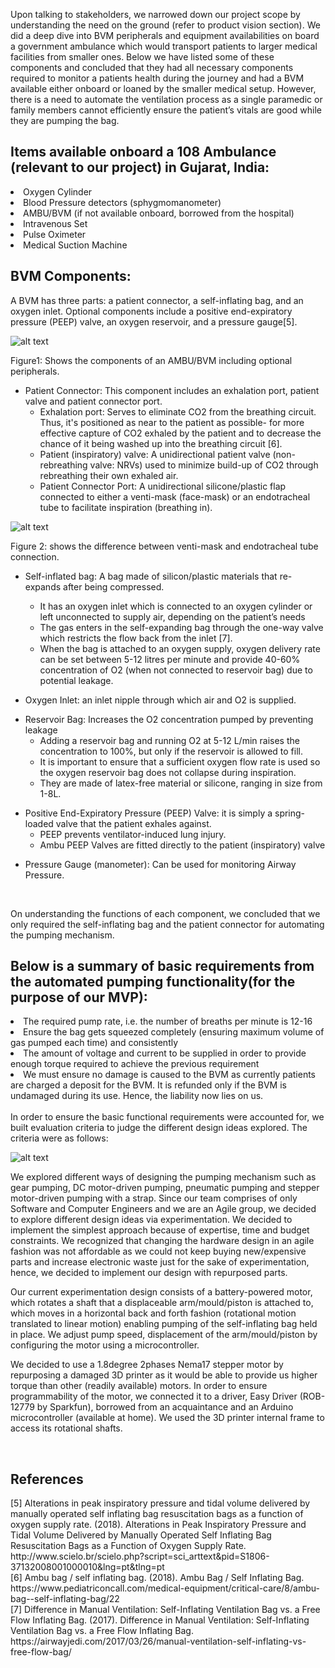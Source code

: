 Upon talking to stakeholders, we narrowed down our project scope by understanding the need on the ground (refer to product vision section). We did a deep dive into BVM peripherals and equipment availabilities on board a government ambulance which would transport patients to larger medical facilities from smaller ones. Below we have listed some of these components and concluded that they had all necessary components required to monitor a patients health during the journey and had a BVM available either onboard or loaned by the smaller medical setup. However, there is a need to automate the ventilation process as a single paramedic or family members cannot efficiently ensure the patient’s vitals are good while they are pumping the bag. 

<h2>Items available onboard a 108 Ambulance (relevant to our project) in Gujarat, India: </h2>
<li>Oxygen Cylinder</li>
<li>Blood Pressure detectors (sphygmomanometer)</li>
<li>AMBU/BVM (if not available onboard, borrowed from the hospital)</li>
<li>Intravenous Set</li>
<li>Pulse Oximeter</li>
<li>Medical Suction Machine</li>

<h2>BVM Components: </h2> 

A BVM has three parts: a patient connector, a self-inflating bag, and an oxygen inlet.
Optional components include a positive end-expiratory pressure (PEEP) valve, an oxygen
reservoir, and a pressure gauge[5].

![alt text][img1]

[img1]: https://github.com/SidB16/ENG4000-Team-A-F/blob/main/images/decembermvp/img1.JPG "Logo Title Text 2"

<h7>Figure1: Shows the components of an AMBU/BVM including optional peripherals.</h7>
<ul>
<li>Patient Connector: This component includes an exhalation port, patient valve and patient connector port. 
<ul>
<li>Exhalation port: Serves to eliminate CO2 from the breathing circuit. Thus, it's positioned as near to the patient as possible- for more effective capture of CO2 exhaled by the patient and to decrease the chance of it being washed up into the breathing circuit [6]. </li>
<li>Patient (inspiratory) valve: A unidirectional patient valve (non-rebreathing valve: NRVs) used to minimize build-up of CO2 through rebreathing their own exhaled air.</li>
<li>Patient Connector Port: A unidirectional silicone/plastic flap connected to either a venti-mask (face-mask) or an endotracheal tube to facilitate inspiration (breathing in).</li>
</ul>
</li>
</ul>

![alt text][img2]

[img2]: https://github.com/SidB16/ENG4000-Team-A-F/blob/main/images/decembermvp/img2.JPG "Logo Title Text 2"

<h7>Figure 2: shows the difference between venti-mask and endotracheal tube connection.</h7>

<ul>
<li>Self-inflated bag: A bag made of silicon/plastic materials that re-expands after being compressed. </li>
<ul>
<li>It has an oxygen inlet which is connected to an oxygen cylinder or left unconnected to supply air, depending on the patient’s needs </li>
<li>The gas enters in the self-expanding bag through the one-way valve which restricts the flow back from the inlet [7]. </li>
<li>When the bag is attached to an oxygen supply, oxygen delivery rate can be set between 5-12 litres per minute and provide 40-60% concentration of O2 (when not connected to reservoir bag) due to potential leakage. </li>
</ul>
</li>
</ul>

<ul>
<li>Oxygen Inlet: an inlet nipple through which air and O2 is supplied.</li>
</ul>

<ul>
<li>Reservoir Bag: Increases the O2 concentration pumped by preventing leakage
<ul>
<li>Adding a reservoir bag and running O2 at 5-12 L/min raises the concentration to 100%, but only if the reservoir is allowed to fill.</li>
<li>It is important to ensure that a sufficient oxygen flow rate is used so the oxygen reservoir bag does not collapse during inspiration.</li>
<li>They are made of latex-free material or silicone, ranging in size from 1-8L. </li>
</ul>
</li>
</ul>

<ul>
<li>Positive End-Expiratory Pressure (PEEP) Valve: it is simply a spring-loaded valve that the patient exhales against. 
 <ul>
  <li>PEEP prevents ventilator-induced lung injury. </li>
<li>Ambu PEEP Valves are fitted directly to the patient (inspiratory) valve </li>
 </ul>
  </li>
</ul>

<ul>
<li>Pressure Gauge (manometer): Can be used for monitoring Airway Pressure.</li>
</ul>

</br>

On understanding the functions of each component, we concluded that we only required the self-inflating bag and the patient connector for automating the pumping mechanism.

<h2>Below is a summary of basic requirements from the automated pumping functionality(for the purpose of our MVP): </h2>
<li>The required pump rate, i.e. the number of breaths per minute is 12-16</li>
<li>Ensure the bag gets squeezed completely (ensuring maximum volume of gas pumped each time) and consistently</li>
<li>The amount of voltage and current to be supplied in order to provide enough torque required to achieve the previous requirement</li>
<li>We must ensure no damage is caused to the BVM as currently patients are charged a deposit for the BVM. 
 It is refunded only if the BVM is undamaged during its use. Hence, the liability now lies on us. </li>

</br>
In order to ensure the basic functional requirements were accounted for, we built evaluation criteria to judge the different design ideas explored. The criteria were as follows:

![alt text][table]

[table]: https://github.com/SidB16/ENG4000-Team-A-F/blob/main/images/decembermvp/table.JPG "Logo Title Text 2"


We explored different ways of designing the pumping mechanism such as gear pumping, DC motor-driven pumping, pneumatic pumping and stepper motor-driven pumping with a strap. Since our team comprises of only Software and Computer Engineers and we are an Agile group, we decided to explore different design ideas via experimentation. We decided to implement the simplest approach because of expertise, time and budget constraints. We recognized that changing the hardware design in an agile fashion was not affordable as we could not keep buying new/expensive parts and increase electronic waste just for the sake of experimentation, hence, we decided to implement our design with repurposed parts.

Our current experimentation design consists of a battery-powered motor, which rotates a shaft that a displaceable arm/mould/piston is attached to, which moves in a horizontal back and forth fashion (rotational motion translated to linear motion) enabling pumping of the self-inflating bag held in place. We adjust pump speed, displacement of the arm/mould/piston by configuring the motor using a microcontroller.

We decided to use a 1.8degree 2phases Nema17 stepper motor by repurposing a damaged 3D printer as it would be able to provide us higher torque than other (readily available) motors. In order to ensure programmability of the motor, we connected it to a driver, Easy Driver (ROB-12779 by Sparkfun), borrowed from an acquaintance and an Arduino microcontroller (available at home). We used the 3D printer internal frame to access its rotational shafts. 

</br>
<h2>References </h2>
[5] Alterations in peak inspiratory pressure and tidal volume delivered by manually operated self inflating bag resuscitation bags as a function of oxygen supply rate. (2018). Alterations in Peak Inspiratory Pressure and Tidal Volume Delivered by Manually Operated Self Inflating Bag Resuscitation Bags as a Function of Oxygen Supply Rate. http://www.scielo.br/scielo.php?script=sci_arttext&pid=S1806-37132008001000010&lng=pt&tlng=pt
</br>
[6] Ambu bag / self inflating bag. (2018). Ambu Bag / Self Inflating Bag. https://www.pediatriconcall.com/medical-equipment/critical-care/8/ambu-bag--self-inflating-bag/22
</br>
[7] Difference in Manual Ventilation: Self-Inflating Ventilation Bag vs. a Free Flow Inflating Bag. (2017). Difference in Manual Ventilation: Self-Inflating Ventilation Bag vs. a Free Flow Inflating Bag. https://airwayjedi.com/2017/03/26/manual-ventilation-self-inflating-vs-free-flow-bag/



